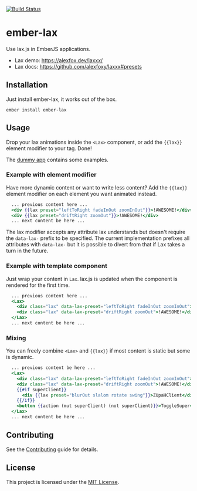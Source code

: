 [![Build Status](https://travis-ci.org/redpencilio/ember-lax.svg?branch=master)](https://travis-ci.org/redpencilio/ember-lax)

ember-lax
==============================================================================

Use lax.js in EmberJS applications.

- Lax demo: https://alexfox.dev/laxxx/
- Lax docs: https://github.com/alexfoxy/laxxx#presets


Installation
------------------------------------------------------------------------------

Just install ember-lax, it works out of the box.

```
ember install ember-lax
```


Usage
------------------------------------------------------------------------------

Drop your lax animations inside the `<Lax>` component, or add the `{{lax}}`
element modifier to your tag.  Done!

The [dummy app](./tests/dummy/app/templates/demo/) contains some examples.

### Example with element modifier

Have more dynamic content or want to write less content?  Add the
`{{lax}}` element modifier on each element you want animated instead.

```hbs
  ... previous content here ...
  <div {{lax preset="leftToRight fadeInOut zoomInOut"}}>!AWESOME!</div>
  <div {{lax preset="driftRight zoomOut"}}>!AWESOME!</div>
  ... next content be here ...
```

The lax modifier accepts any attribute lax understands but doesn't
require the `data-lax-` prefix to be specified.  The current
implementation prefixes all attributes with `data-lax-` but it is
possible to divert from that if Lax takes a turn in the future.

### Example with template component

Just wrap your content in `Lax`.  lax.js is updated when the component
is rendered for the first time.

```hbs
  ... previous content here ...
  <Lax>
    <div class="lax" data-lax-preset="leftToRight fadeInOut zoomInOut">!AWESOME!</div>
    <div class="lax" data-lax-preset="driftRight zoomOut">!AWESOME!</div>
  </Lax>
  ... next content be here ...
```

### Mixing

You can freely combine `<Lax>` and `{{lax}}` if most content is static
but some is dynamic.

```hbs
  ... previous content be here ...
  <Lax>
    <div class="lax" data-lax-preset="leftToRight fadeInOut zoomInOut">!AWESOME!</div>
    <div class="lax" data-lax-preset="driftRight zoomOut">!AWESOME!</div>
    {{#if superClient}}
      <div {{lax preset="blurOut slalom rotate swing"}}>ZUpaHClient</div>
    {{/if}}
    <button {{action (mut superClient) (not superClient)}}>ToggleSuper</button>
  </Lax>
  ... next content be here ...
```


Contributing
------------------------------------------------------------------------------

See the [Contributing](CONTRIBUTING.md) guide for details.


License
------------------------------------------------------------------------------

This project is licensed under the [MIT License](LICENSE.md).
